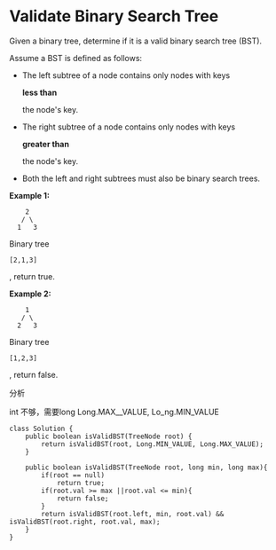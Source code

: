 # Validate Binary Search Tree

Given a binary tree, determine if it is a valid binary search tree \(BST\).

Assume a BST is defined as follows:

* The left subtree of a node contains only nodes with keys

  **less than**

  the node's key.

* The right subtree of a node contains only nodes with keys

  **greater than**

  the node's key.

* Both the left and right subtrees must also be binary search trees.

**Example 1:**

```text
    2
   / \
  1   3
```

Binary tree

`[2,1,3]`

, return true.

**Example 2:**

```text
    1
   / \
  2   3
```

Binary tree

`[1,2,3]`

, return false.

分析

int 不够，需要long Long.MAX\_\_VALUE, Lo\_ng.MIN\_VALUE

```text
class Solution {
    public boolean isValidBST(TreeNode root) {
        return isValidBST(root, Long.MIN_VALUE, Long.MAX_VALUE);
    }

    public boolean isValidBST(TreeNode root, long min, long max){
        if(root == null)
            return true;
        if(root.val >= max ||root.val <= min){
            return false;
        }        
        return isValidBST(root.left, min, root.val) && isValidBST(root.right, root.val, max);
    }
}
```

